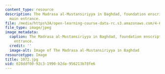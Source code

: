 ```yaml
---
content_type: resource
description: The Madrasa al-Mustansiriyya in Baghdad, foundation enscription above
  main entrance.
file: /media/https%3A/open-learning-course-data-rc.s3.amazonaws.com/4-614-religious-architecture-and-islamic-cultures-fall-2002/028ddf0092c31990b2da956213b78fe6_1072.jpg
file_type: image/jpeg
image_metadata:
  caption: The Madrasa al-Mustansiriyya in Baghdad, foundation enscription above main
    entrance.
  credit: ''
  image-alt: Image of The Madrasa al-Mustansiriyya in Baghdad
resourcetype: Image
title: 1072.jpg
uid: 028ddf00-92c3-1990-b2da-956213b78fe6
---
```

